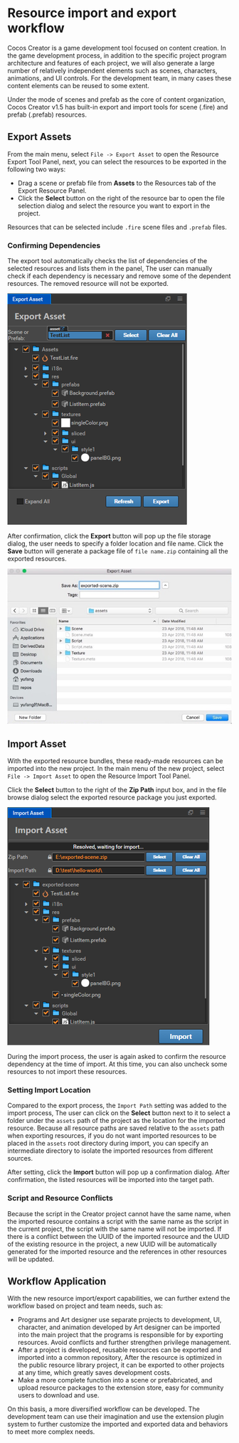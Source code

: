 # Resource import and export workflow

Cocos Creator is a game development tool focused on content creation. In the game development process, in addition to the specific project program architecture and features of each project, we will also generate a large number of relatively independent elements such as scenes, characters, animations, and UI controls. For the development team, in many cases these content elements can be reused to some extent.

Under the mode of scenes and prefab as the core of content organization, Cocos Creator v1.5 has built-in export and import tools for scene (.fire) and prefab (.prefab) resources.

## Export Assets

From the main menu, select `File -> Export Asset` to open the Resource Export Tool Panel, next, you can select the resources to be exported in the following two ways:

- Drag a scene or prefab file from **Assets** to the Resources tab of the Export Resource Panel.
- Click the **Select** button on the right of the resource bar to open the file selection dialog and select the resource you want to export in the project.

Resources that can be selected include `.fire` scene files and `.prefab` files.

### Confirming Dependencies

The export tool automatically checks the list of dependencies of the selected resources and lists them in the panel, The user can manually check if each dependency is necessary and remove some of the dependent resources. The removed resource will not be exported.

![export](import-export/export.png)

After confirmation, click the **Export** button will pop up the file storage dialog, the user needs to specify a folder location and file name. Click the **Save** button will generate a package file of `file name.zip` containing all the exported resources.

![save export](import-export/save-export.png)


## Import Asset

With the exported resource bundles, these ready-made resources can be imported into the new project. 
In the main menu of the new project, select `File -> Import Asset` to open the Resource Import Tool Panel.

Click the **Select** button to the right of the **Zip Path** input box, and in the file browse dialog select the exported resource package you just exported.

![import](import-export/import.png)

During the import process, the user is again asked to confirm the resource dependency at the time of import. At this time, you can also uncheck some resources to not import these resources.

### Setting Import Location

Compared to the export process, the `Import Path` setting was added to the import process, The user can click on the **Select** button next to it to select a folder under the `assets` path of the project as the location for the imported resource. Because all resource paths are saved relative to the `assets` path when exporting resources, if you do not want imported resources to be placed in the `assets` root directory during import, you can specify an intermediate directory to isolate the imported resources from different sources.

After setting, click the **Import** button will pop up a confirmation dialog. After confirmation, the listed resources will be imported into the target path.

### Script and Resource Conflicts

Because the script in the Creator project cannot have the same name, when the imported resource contains a script with the same name as the script in the current project, the script with the same name will not be imported. If there is a conflict between the UUID of the imported resource and the UUID of the existing resource in the project, a new UUID will be automatically generated for the imported resource and the references in other resources will be updated.

## Workflow Application

With the new resource import/export capabilities, we can further extend the workflow based on project and team needs, such as:

- Programs and Art designer use separate projects to development, UI, character, and animation developed by Art designer can be imported into the main project that the programs is responsible for by exporting resources. Avoid conflicts and further strengthen privilege management.
- After a project is developed, reusable resources can be exported and imported into a common repository, After the resource is optimized in the public resource library project, it can be exported to other projects at any time, which greatly saves development costs.
- Make a more complete function into a scene or prefabricated, and upload resource packages to the extension store, easy for community users to download and use.

On this basis, a more diversified workflow can be developed. The development team can use their imagination and use the extension plugin system to further customize the imported and exported data and behaviors to meet more complex needs.